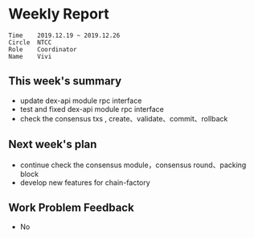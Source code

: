 # Weekly Report 
```
Time	2019.12.19 ~ 2019.12.26
Circle	NTCC
Role	Coordinator
Name	Vivi
```
## This week's summary
- update dex-api module rpc interface
- test and fixed dex-api module rpc interface
- check the consensus txs , create、validate、commit、rollback
## Next week's plan
- continue check the consensus module，consensus round、packing block
- develop new features for chain-factory

## Work Problem Feedback
- No

